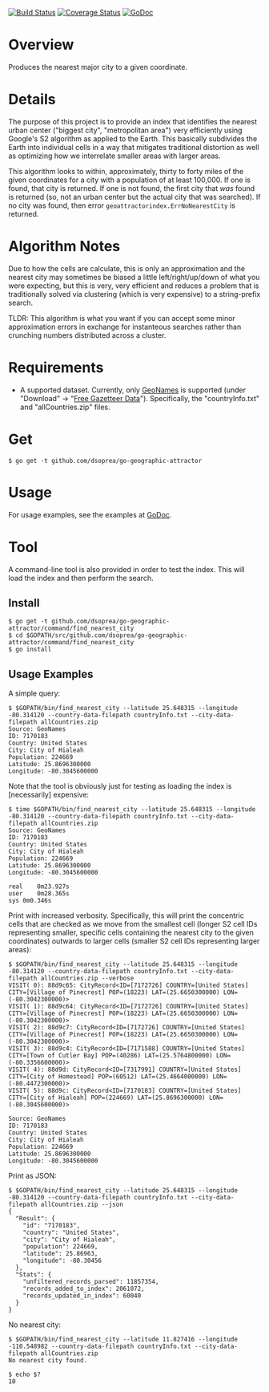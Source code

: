 [![Build Status](https://travis-ci.org/dsoprea/go-geographic-attractor.svg?branch=master)](https://travis-ci.org/dsoprea/go-geographic-attractor)
[![Coverage Status](https://coveralls.io/repos/github/dsoprea/go-geographic-attractor/badge.svg?branch=master)](https://coveralls.io/github/dsoprea/go-geographic-attractor?branch=master)
[![GoDoc](https://godoc.org/github.com/dsoprea/go-geographic-attractor?status.svg)](https://godoc.org/github.com/dsoprea/go-geographic-attractor)

# Overview

Produces the nearest major city to a given coordinate.


# Details

The purpose of this project is to provide an index that identifies the nearest urban center ("biggest city", "metropolitan area") very efficiently using Google's S2 algorithm as applied to the Earth. This basically subdivides the Earth into individual cells in a way that mitigates traditional distortion as well as optimizing how we interrelate smaller areas with larger areas.

This algorithm looks to within, approximately, thirty to forty miles of the given coordinates for a city with a population of at least 100,000. If one is found, that city is returned. If one is not found, the first city that *was* found is returned (so, not an urban center but the actual city that was searched). If no city was found, then error `geoattractorindex.ErrNoNearestCity` is returned.


# Algorithm Notes

Due to how the cells are calculate, this is only an approximation and the nearest city may sometimes be biased a little left/right/up/down of what you were expecting, but this is very, very efficient and reduces a problem that is traditionally solved via clustering (which is very expensive) to a string-prefix search.

TLDR: This algorithm is what you want if you can accept some minor approximation errors in exchange for instanteous searches rather than crunching numbers distributed across a cluster.


# Requirements

- A supported dataset. Currently, only [GeoNames](https://www.geonames.org) is supported (under "Download" -> "[Free Gazetteer Data](http://download.geonames.org/export/dump)"). Specifically, the "countryInfo.txt" and "allCountries.zip" files.


# Get

```
$ go get -t github.com/dsoprea/go-geographic-attractor
```

# Usage

For usage examples, see the examples at [GoDoc](https://godoc.org/github.com/dsoprea/go-geographic-attractor).


# Tool

A command-line tool is also provided in order to test the index. This will load the index and then perform the search.


## Install

```
$ go get -t github.com/dsoprea/go-geographic-attractor/command/find_nearest_city
$ cd $GOPATH/src/github.com/dsoprea/go-geographic-attractor/command/find_nearest_city
$ go install
```


## Usage Examples

A simple query:

```
$ $GOPATH/bin/find_nearest_city --latitude 25.648315 --longitude -80.314120 --country-data-filepath countryInfo.txt --city-data-filepath allCountries.zip
Source: GeoNames
ID: 7170183
Country: United States
City: City of Hialeah
Population: 224669
Latitude: 25.8696300000
Longitude: -80.3045600000
```

Note that the tool is obviously just for testing as loading the index is [necessarily] expensive:

```
$ time $GOPATH/bin/find_nearest_city --latitude 25.648315 --longitude -80.314120 --country-data-filepath countryInfo.txt --city-data-filepath allCountries.zip
Source: GeoNames
ID: 7170183
Country: United States
City: City of Hialeah
Population: 224669
Latitude: 25.8696300000
Longitude: -80.3045600000

real	0m23.927s
user	0m28.365s
sys	0m0.346s
```

Print with increased verbosity. Specifically, this will print the concentric cells that are checked as we move from the smallest cell (longer S2 cell IDs representing smaller, specific cells containing the nearest city to the given coordinates) outwards to larger cells (smaller S2 cell IDs representing larger areas):

```
$ $GOPATH/bin/find_nearest_city --latitude 25.648315 --longitude -80.314120 --country-data-filepath countryInfo.txt --city-data-filepath allCountries.zip --verbose
VISIT( 0): 88d9c65: CityRecord<ID=[7172726] COUNTRY=[United States] CITY=[Village of Pinecrest] POP=(18223) LAT=(25.6650300000) LON=(-80.3042300000)>
VISIT( 1): 88d9c64: CityRecord<ID=[7172726] COUNTRY=[United States] CITY=[Village of Pinecrest] POP=(18223) LAT=(25.6650300000) LON=(-80.3042300000)>
VISIT( 2): 88d9c7: CityRecord<ID=[7172726] COUNTRY=[United States] CITY=[Village of Pinecrest] POP=(18223) LAT=(25.6650300000) LON=(-80.3042300000)>
VISIT( 3): 88d9c4: CityRecord<ID=[7171588] COUNTRY=[United States] CITY=[Town of Cutler Bay] POP=(40286) LAT=(25.5764800000) LON=(-80.3356600000)>
VISIT( 4): 88d9d: CityRecord<ID=[7317991] COUNTRY=[United States] CITY=[City of Homestead] POP=(60512) LAT=(25.4664000000) LON=(-80.4472300000)>
VISIT( 5): 88d9c: CityRecord<ID=[7170183] COUNTRY=[United States] CITY=[City of Hialeah] POP=(224669) LAT=(25.8696300000) LON=(-80.3045600000)>

Source: GeoNames
ID: 7170183
Country: United States
City: City of Hialeah
Population: 224669
Latitude: 25.8696300000
Longitude: -80.3045600000
```


Print as JSON:

```
$ $GOPATH/bin/find_nearest_city --latitude 25.648315 --longitude -80.314120 --country-data-filepath countryInfo.txt --city-data-filepath allCountries.zip --json
{
  "Result": {
    "id": "7170183",
    "country": "United States",
    "city": "City of Hialeah",
    "population": 224669,
    "latitude": 25.86963,
    "longitude": -80.30456
  },
  "Stats": {
    "unfiltered_records_parsed": 11857354,
    "records_added_to_index": 2061072,
    "records_updated_in_index": 60040
  }
}
```


No nearest city:

```
$ $GOPATH/bin/find_nearest_city --latitude 11.827416 --longitude -110.548982 --country-data-filepath countryInfo.txt --city-data-filepath allCountries.zip
No nearest city found.

$ echo $?
10
```
